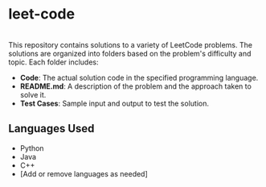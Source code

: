 # leet-code
<br>
This repository contains solutions to a variety of LeetCode problems. The solutions are organized into folders based on the problem's difficulty and topic. Each folder includes:
<br>

- **Code**: The actual solution code in the specified programming language.
- **README.md**: A description of the problem and the approach taken to solve it.
- **Test Cases**: Sample input and output to test the solution.

## Languages Used

- Python
- Java
- C++
- [Add or remove languages as needed]
